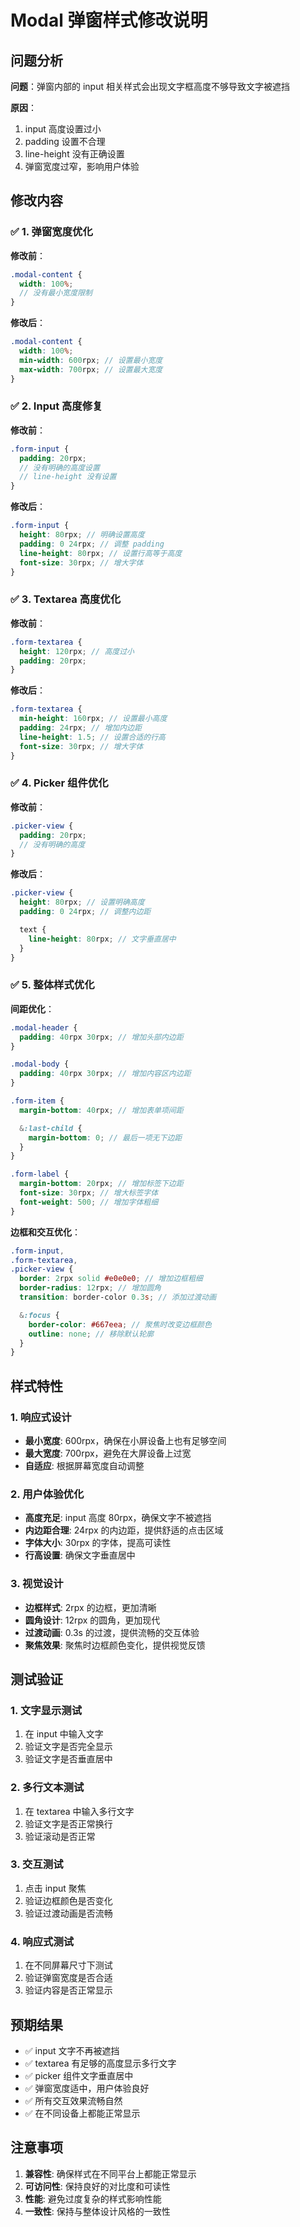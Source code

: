 # Modal 弹窗样式修改说明

## 问题分析

**问题**：弹窗内部的 input 相关样式会出现文字框高度不够导致文字被遮挡

**原因**：

1. input 高度设置过小
2. padding 设置不合理
3. line-height 没有正确设置
4. 弹窗宽度过窄，影响用户体验

## 修改内容

### ✅ 1. 弹窗宽度优化

**修改前**：

```scss
.modal-content {
  width: 100%;
  // 没有最小宽度限制
}
```

**修改后**：

```scss
.modal-content {
  width: 100%;
  min-width: 600rpx; // 设置最小宽度
  max-width: 700rpx; // 设置最大宽度
}
```

### ✅ 2. Input 高度修复

**修改前**：

```scss
.form-input {
  padding: 20rpx;
  // 没有明确的高度设置
  // line-height 没有设置
}
```

**修改后**：

```scss
.form-input {
  height: 80rpx; // 明确设置高度
  padding: 0 24rpx; // 调整 padding
  line-height: 80rpx; // 设置行高等于高度
  font-size: 30rpx; // 增大字体
}
```

### ✅ 3. Textarea 高度优化

**修改前**：

```scss
.form-textarea {
  height: 120rpx; // 高度过小
  padding: 20rpx;
}
```

**修改后**：

```scss
.form-textarea {
  min-height: 160rpx; // 设置最小高度
  padding: 24rpx; // 增加内边距
  line-height: 1.5; // 设置合适的行高
  font-size: 30rpx; // 增大字体
}
```

### ✅ 4. Picker 组件优化

**修改前**：

```scss
.picker-view {
  padding: 20rpx;
  // 没有明确的高度
}
```

**修改后**：

```scss
.picker-view {
  height: 80rpx; // 设置明确高度
  padding: 0 24rpx; // 调整内边距

  text {
    line-height: 80rpx; // 文字垂直居中
  }
}
```

### ✅ 5. 整体样式优化

**间距优化**：

```scss
.modal-header {
  padding: 40rpx 30rpx; // 增加头部内边距
}

.modal-body {
  padding: 40rpx 30rpx; // 增加内容区内边距
}

.form-item {
  margin-bottom: 40rpx; // 增加表单项间距

  &:last-child {
    margin-bottom: 0; // 最后一项无下边距
  }
}

.form-label {
  margin-bottom: 20rpx; // 增加标签下边距
  font-size: 30rpx; // 增大标签字体
  font-weight: 500; // 增加字体粗细
}
```

**边框和交互优化**：

```scss
.form-input,
.form-textarea,
.picker-view {
  border: 2rpx solid #e0e0e0; // 增加边框粗细
  border-radius: 12rpx; // 增加圆角
  transition: border-color 0.3s; // 添加过渡动画

  &:focus {
    border-color: #667eea; // 聚焦时改变边框颜色
    outline: none; // 移除默认轮廓
  }
}
```

## 样式特性

### 1. 响应式设计

- **最小宽度**: 600rpx，确保在小屏设备上也有足够空间
- **最大宽度**: 700rpx，避免在大屏设备上过宽
- **自适应**: 根据屏幕宽度自动调整

### 2. 用户体验优化

- **高度充足**: input 高度 80rpx，确保文字不被遮挡
- **内边距合理**: 24rpx 的内边距，提供舒适的点击区域
- **字体大小**: 30rpx 的字体，提高可读性
- **行高设置**: 确保文字垂直居中

### 3. 视觉设计

- **边框样式**: 2rpx 的边框，更加清晰
- **圆角设计**: 12rpx 的圆角，更加现代
- **过渡动画**: 0.3s 的过渡，提供流畅的交互体验
- **聚焦效果**: 聚焦时边框颜色变化，提供视觉反馈

## 测试验证

### 1. 文字显示测试

1. 在 input 中输入文字
2. 验证文字是否完全显示
3. 验证文字是否垂直居中

### 2. 多行文本测试

1. 在 textarea 中输入多行文字
2. 验证文字是否正常换行
3. 验证滚动是否正常

### 3. 交互测试

1. 点击 input 聚焦
2. 验证边框颜色是否变化
3. 验证过渡动画是否流畅

### 4. 响应式测试

1. 在不同屏幕尺寸下测试
2. 验证弹窗宽度是否合适
3. 验证内容是否正常显示

## 预期结果

- ✅ input 文字不再被遮挡
- ✅ textarea 有足够的高度显示多行文字
- ✅ picker 组件文字垂直居中
- ✅ 弹窗宽度适中，用户体验良好
- ✅ 所有交互效果流畅自然
- ✅ 在不同设备上都能正常显示

## 注意事项

1. **兼容性**: 确保样式在不同平台上都能正常显示
2. **可访问性**: 保持良好的对比度和可读性
3. **性能**: 避免过度复杂的样式影响性能
4. **一致性**: 保持与整体设计风格的一致性
